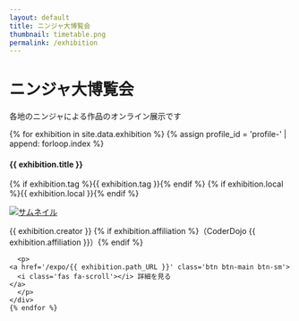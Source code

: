 ```yaml
---
layout: default
title: ニンジャ大博覧会
thumbnail: timetable.png
permalink: /exhibition
---
```

<div class="container mt-5 mb-5">
  <div class="row">
    <div class="col-md-6 offset-md-3 col-12">
      <h1>ニンジャ大博覧会</h1>
      <p>各地のニンジャによる作品のオンライン展示です</p>
    </div>
  </div>

  <div class="air"></div>
  <div class="row text-left">
    {% for exhibition in site.data.exhibition %}
      {% assign profile_id = 'profile-' | append: forloop.index %}
    <div class="col-md-6 col-12 p-3 mb-5" id={{exhibition.path_URL}}>
      <h4 class="ws-title">{{ exhibition.title }}</h4>
      <p>
        {% if exhibition.tag   %}<span class="badge badge-ws">{{ exhibition.tag   }}</span>{% endif %}
        {% if exhibition.local %}<span class="badge badge-ws">{{ exhibition.local }}</span>{% endif %}
      </p>
      <div class="my-3">
        <a href="/expo/{{ exhibition.path_URL }}">
          <img class="w-100 px-5" alt="サムネイル"
	       {% if exhibition.img %}
	       src="/img/2023/exhibition/{{ exhibition.img }}" {% else  %}
	       src="/img/2023/dummy.jpg"
               {% endif %}
	  >
        </a>
      </div>
      <p class="exhibition-speaker-name">
	{{ exhibition.creator }}
	{% if exhibition.affiliation %}（CoderDojo {{ exhibition.affiliation }}）{% endif %}
      </p>

      <p>
	<a href='/expo/{{ exhibition.path_URL }}' class='btn btn-main btn-sm'>
	  <i class='fas fa-scroll'></i> 詳細を見る
	</a>
      </p>
    </div>
    {% endfor %}
  </div>
</div>
